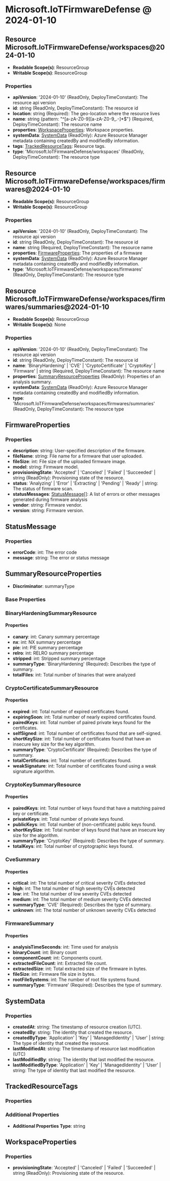 # Microsoft.IoTFirmwareDefense @ 2024-01-10

## Resource Microsoft.IoTFirmwareDefense/workspaces@2024-01-10
* **Readable Scope(s)**: ResourceGroup
* **Writable Scope(s)**: ResourceGroup
### Properties
* **apiVersion**: '2024-01-10' (ReadOnly, DeployTimeConstant): The resource api version
* **id**: string (ReadOnly, DeployTimeConstant): The resource id
* **location**: string (Required): The geo-location where the resource lives
* **name**: string {pattern: "^[a-zA-Z0-9][a-zA-Z0-9_.-]*$"} (Required, DeployTimeConstant): The resource name
* **properties**: [WorkspaceProperties](#workspaceproperties): Workspace properties.
* **systemData**: [SystemData](#systemdata) (ReadOnly): Azure Resource Manager metadata containing createdBy and modifiedBy information.
* **tags**: [TrackedResourceTags](#trackedresourcetags): Resource tags.
* **type**: 'Microsoft.IoTFirmwareDefense/workspaces' (ReadOnly, DeployTimeConstant): The resource type

## Resource Microsoft.IoTFirmwareDefense/workspaces/firmwares@2024-01-10
* **Readable Scope(s)**: ResourceGroup
* **Writable Scope(s)**: ResourceGroup
### Properties
* **apiVersion**: '2024-01-10' (ReadOnly, DeployTimeConstant): The resource api version
* **id**: string (ReadOnly, DeployTimeConstant): The resource id
* **name**: string (Required, DeployTimeConstant): The resource name
* **properties**: [FirmwareProperties](#firmwareproperties): The properties of a firmware
* **systemData**: [SystemData](#systemdata) (ReadOnly): Azure Resource Manager metadata containing createdBy and modifiedBy information.
* **type**: 'Microsoft.IoTFirmwareDefense/workspaces/firmwares' (ReadOnly, DeployTimeConstant): The resource type

## Resource Microsoft.IoTFirmwareDefense/workspaces/firmwares/summaries@2024-01-10
* **Readable Scope(s)**: ResourceGroup
* **Writable Scope(s)**: None
### Properties
* **apiVersion**: '2024-01-10' (ReadOnly, DeployTimeConstant): The resource api version
* **id**: string (ReadOnly, DeployTimeConstant): The resource id
* **name**: 'BinaryHardening' | 'CVE' | 'CryptoCertificate' | 'CryptoKey' | 'Firmware' | string (Required, DeployTimeConstant): The resource name
* **properties**: [SummaryResourceProperties](#summaryresourceproperties) (ReadOnly): Properties of an analysis summary.
* **systemData**: [SystemData](#systemdata) (ReadOnly): Azure Resource Manager metadata containing createdBy and modifiedBy information.
* **type**: 'Microsoft.IoTFirmwareDefense/workspaces/firmwares/summaries' (ReadOnly, DeployTimeConstant): The resource type

## FirmwareProperties
### Properties
* **description**: string: User-specified description of the firmware.
* **fileName**: string: File name for a firmware that user uploaded.
* **fileSize**: int: File size of the uploaded firmware image.
* **model**: string: Firmware model.
* **provisioningState**: 'Accepted' | 'Canceled' | 'Failed' | 'Succeeded' | string (ReadOnly): Provisioning state of the resource.
* **status**: 'Analyzing' | 'Error' | 'Extracting' | 'Pending' | 'Ready' | string: The status of firmware scan.
* **statusMessages**: [StatusMessage](#statusmessage)[]: A list of errors or other messages generated during firmware analysis
* **vendor**: string: Firmware vendor.
* **version**: string: Firmware version.

## StatusMessage
### Properties
* **errorCode**: int: The error code
* **message**: string: The error or status message

## SummaryResourceProperties
* **Discriminator**: summaryType

### Base Properties

### BinaryHardeningSummaryResource
#### Properties
* **canary**: int: Canary summary percentage
* **nx**: int: NX summary percentage
* **pie**: int: PIE summary percentage
* **relro**: int: RELRO summary percentage
* **stripped**: int: Stripped summary percentage
* **summaryType**: 'BinaryHardening' (Required): Describes the type of summary.
* **totalFiles**: int: Total number of binaries that were analyzed

### CryptoCertificateSummaryResource
#### Properties
* **expired**: int: Total number of expired certificates found.
* **expiringSoon**: int: Total number of nearly expired certificates found.
* **pairedKeys**: int: Total number of paired private keys found for the certificates.
* **selfSigned**: int: Total number of certificates found that are self-signed.
* **shortKeySize**: int: Total number of certificates found that have an insecure key size for the key algorithm.
* **summaryType**: 'CryptoCertificate' (Required): Describes the type of summary.
* **totalCertificates**: int: Total number of certificates found.
* **weakSignature**: int: Total number of certificates found using a weak signature algorithm.

### CryptoKeySummaryResource
#### Properties
* **pairedKeys**: int: Total number of keys found that have a matching paired key or certificate.
* **privateKeys**: int: Total number of private keys found.
* **publicKeys**: int: Total number of (non-certificate) public keys found.
* **shortKeySize**: int: Total number of keys found that have an insecure key size for the algorithm.
* **summaryType**: 'CryptoKey' (Required): Describes the type of summary.
* **totalKeys**: int: Total number of cryptographic keys found.

### CveSummary
#### Properties
* **critical**: int: The total number of critical severity CVEs detected
* **high**: int: The total number of high severity CVEs detected
* **low**: int: The total number of low severity CVEs detected
* **medium**: int: The total number of medium severity CVEs detected
* **summaryType**: 'CVE' (Required): Describes the type of summary.
* **unknown**: int: The total number of unknown severity CVEs detected

### FirmwareSummary
#### Properties
* **analysisTimeSeconds**: int: Time used for analysis
* **binaryCount**: int: Binary count
* **componentCount**: int: Components count.
* **extractedFileCount**: int: Extracted file count.
* **extractedSize**: int: Total extracted size of the firmware in bytes.
* **fileSize**: int: Firmware file size in bytes.
* **rootFileSystems**: int: The number of root file systems found.
* **summaryType**: 'Firmware' (Required): Describes the type of summary.


## SystemData
### Properties
* **createdAt**: string: The timestamp of resource creation (UTC).
* **createdBy**: string: The identity that created the resource.
* **createdByType**: 'Application' | 'Key' | 'ManagedIdentity' | 'User' | string: The type of identity that created the resource.
* **lastModifiedAt**: string: The timestamp of resource last modification (UTC)
* **lastModifiedBy**: string: The identity that last modified the resource.
* **lastModifiedByType**: 'Application' | 'Key' | 'ManagedIdentity' | 'User' | string: The type of identity that last modified the resource.

## TrackedResourceTags
### Properties
### Additional Properties
* **Additional Properties Type**: string

## WorkspaceProperties
### Properties
* **provisioningState**: 'Accepted' | 'Canceled' | 'Failed' | 'Succeeded' | string (ReadOnly): Provisioning state of the resource.

